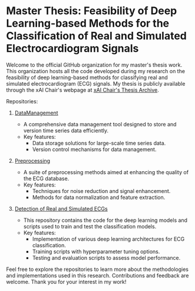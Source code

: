 # Master Thesis: Feasibility of Deep Learning-based Methods for the Classification of Real and Simulated Electrocardiogram Signals

Welcome to the official GitHub organization for my master's thesis work. This organization hosts all the code developed during my research on the feasibility of deep learning-based methods for classifying real and simulated electrocardiogram (ECG) signals. My thesis is publicly available through the xAI Chair's webpage at [xAI Chair's Thesis Archive](https://www.uni-bamberg.de/xai/studium/abschlussarbeiten/).

Repositories:

1. [DataManagement](https://github.com/Detecting-Simulated-Real-ECG-Signals/DataManagement)
    * A comprehensive data management tool designed to store and version time series data efficiently.
    * Key features:
        * Data storage solutions for large-scale time series data.
        * Version control mechanisms for data management.

2. [Preprocessing](https://github.com/Detecting-Simulated-Real-ECG-Signals/Preprocessing)
    * A suite of preprocessing methods aimed at enhancing the quality of the ECG database.
    * Key features:
        * Techniques for noise reduction and signal enhancement.
        * Methods for data normalization and feature extraction.

3. [Detection of Real and Simulated ECGs](https://github.com/Detecting-Simulated-Real-ECG-Signals/DataManagement)
    * This repository contains the code for the deep learning models and scripts used to train and test the classification models.
    * Key features:
        * Implementation of various deep learning architectures for ECG classification.
        * Training scripts with hyperparameter tuning options.
        * Testing and evaluation scripts to assess model performance.
        
Feel free to explore the repositories to learn more about the methodologies and implementations used in this research. Contributions and feedback are welcome. Thank you for your interest in my work!






